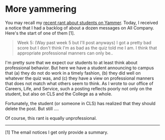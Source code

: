 More yammering
==============

You may recall my [recent rant about students on Yammer](yammering).
Today, I received a notice that I had a backlog of about a dozen 
messages on All Company.  Here's the start of one of them [1].

> Week 5: (Way past week 5 but I'll post anyways) I got a pretty bad
score but I don't think I'm as bad as the quiz told me I am. I think
that appropriate professional manners can only be..

I'm pretty sure that we expect our students to at least think about
professional behavior.  But here we have a student announcing to campus
that (a) they do not do work in a timely fashion, (b) they did well on
whatever the quiz was, and (c) they have a view on professional manners
that does not match what others seem to think.  As I wrote to our
office of Careers, Life, and Service, such a posting reflects poorly
not only on the student, but also on CLS and the College as a whole.

Fortunately, the student (or someone in CLS) has realized that they
should delete the post.  But still ....

Of course, this rant is equally unprofessional.

---

[1] The email notices I get only provide a summary.
